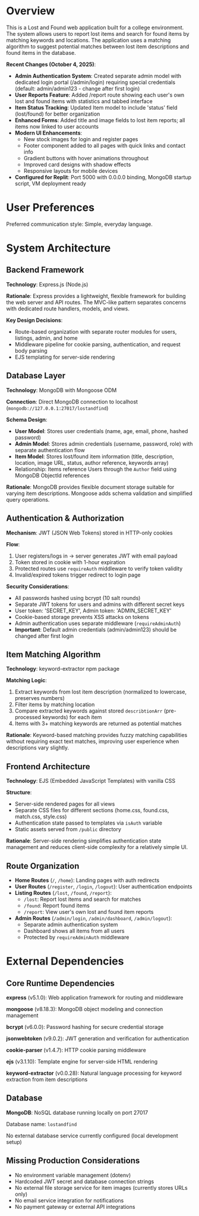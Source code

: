 # Overview

This is a Lost and Found web application built for a college environment. The system allows users to report lost items and search for found items by matching keywords and locations. The application uses a matching algorithm to suggest potential matches between lost item descriptions and found items in the database.

**Recent Changes (October 4, 2025)**:
- **Admin Authentication System**: Created separate admin model with dedicated login portal (/admin/login) requiring special credentials (default: admin/admin123 - change after first login)
- **User Reports Feature**: Added /report route showing each user's own lost and found items with statistics and tabbed interface
- **Item Status Tracking**: Updated Item model to include 'status' field (lost/found) for better organization
- **Enhanced Forms**: Added title and image fields to lost item reports; all items now linked to user accounts
- **Modern UI Enhancements**: 
  - New stock images for login and register pages
  - Footer component added to all pages with quick links and contact info
  - Gradient buttons with hover animations throughout
  - Improved card designs with shadow effects
  - Responsive layouts for mobile devices
- **Configured for Replit**: Port 5000 with 0.0.0.0 binding, MongoDB startup script, VM deployment ready

# User Preferences

Preferred communication style: Simple, everyday language.

# System Architecture

## Backend Framework
**Technology**: Express.js (Node.js)

**Rationale**: Express provides a lightweight, flexible framework for building the web server and API routes. The MVC-like pattern separates concerns with dedicated route handlers, models, and views.

**Key Design Decisions**:
- Route-based organization with separate router modules for users, listings, admin, and home
- Middleware pipeline for cookie parsing, authentication, and request body parsing
- EJS templating for server-side rendering

## Database Layer
**Technology**: MongoDB with Mongoose ODM

**Connection**: Direct MongoDB connection to localhost (`mongodb://127.0.0.1:27017/lostandfind`)

**Schema Design**:
- **User Model**: Stores user credentials (name, age, email, phone, hashed password)
- **Admin Model**: Stores admin credentials (username, password, role) with separate authentication flow
- **Item Model**: Stores lost/found item information (title, description, location, image URL, status, author reference, keywords array)
- Relationship: Items reference Users through the `Author` field using MongoDB ObjectId references

**Rationale**: MongoDB provides flexible document storage suitable for varying item descriptions. Mongoose adds schema validation and simplified query operations.

## Authentication & Authorization
**Mechanism**: JWT (JSON Web Tokens) stored in HTTP-only cookies

**Flow**:
1. User registers/logs in → server generates JWT with email payload
2. Token stored in cookie with 1-hour expiration
3. Protected routes use `requireAuth` middleware to verify token validity
4. Invalid/expired tokens trigger redirect to login page

**Security Considerations**:
- All passwords hashed using bcrypt (10 salt rounds)
- Separate JWT tokens for users and admins with different secret keys
- User token: 'SECRET_KEY', Admin token: 'ADMIN_SECRET_KEY'
- Cookie-based storage prevents XSS attacks on tokens
- Admin authentication uses separate middleware (`requireAdminAuth`)
- **Important**: Default admin credentials (admin/admin123) should be changed after first login

## Item Matching Algorithm
**Technology**: keyword-extractor npm package

**Matching Logic**:
1. Extract keywords from lost item description (normalized to lowercase, preserves numbers)
2. Filter items by matching location
3. Compare extracted keywords against stored `describtionArr` (pre-processed keywords) for each item
4. Items with 3+ matching keywords are returned as potential matches

**Rationale**: Keyword-based matching provides fuzzy matching capabilities without requiring exact text matches, improving user experience when descriptions vary slightly.

## Frontend Architecture
**Technology**: EJS (Embedded JavaScript Templates) with vanilla CSS

**Structure**:
- Server-side rendered pages for all views
- Separate CSS files for different sections (home.css, found.css, match.css, style.css)
- Authentication state passed to templates via `isAuth` variable
- Static assets served from `/public` directory

**Rationale**: Server-side rendering simplifies authentication state management and reduces client-side complexity for a relatively simple UI.

## Route Organization
- **Home Routes** (`/`, `/home`): Landing pages with auth redirects
- **User Routes** (`/register`, `/login`, `/logout`): User authentication endpoints
- **Listing Routes** (`/lost`, `/found`, `/report`): 
  - `/lost`: Report lost items and search for matches
  - `/found`: Report found items
  - `/report`: View user's own lost and found item reports
- **Admin Routes** (`/admin/login`, `/admin/dashboard`, `/admin/logout`): 
  - Separate admin authentication system
  - Dashboard shows all items from all users
  - Protected by `requireAdminAuth` middleware

# External Dependencies

## Core Runtime Dependencies

**express** (v5.1.0): Web application framework for routing and middleware

**mongoose** (v8.18.3): MongoDB object modeling and connection management

**bcrypt** (v6.0.0): Password hashing for secure credential storage

**jsonwebtoken** (v9.0.2): JWT generation and verification for authentication

**cookie-parser** (v1.4.7): HTTP cookie parsing middleware

**ejs** (v3.1.10): Template engine for server-side HTML rendering

**keyword-extractor** (v0.0.28): Natural language processing for keyword extraction from item descriptions

## Database
**MongoDB**: NoSQL database running locally on port 27017

Database name: `lostandfind`

No external database service currently configured (local development setup)

## Missing Production Considerations
- No environment variable management (dotenv)
- Hardcoded JWT secret and database connection strings
- No external file storage service for item images (currently stores URLs only)
- No email service integration for notifications
- No payment gateway or external API integrations